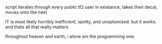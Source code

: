 script iterates through every public tf2 user in existance, takes their decal, moves onto the next


IT is most likely horribly inefficient, spotty, and unoptomized. but it works. and thats all that really matters


throughout heaven and earth, i alone am the programming one.
